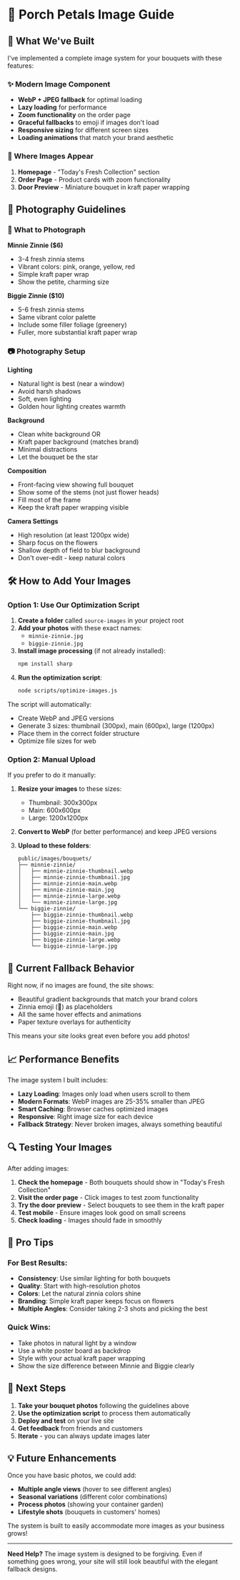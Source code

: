 # 📸 Porch Petals Image Guide

## 🎯 What We've Built

I've implemented a complete image system for your bouquets with these features:

### ✨ Modern Image Component
- **WebP + JPEG fallback** for optimal loading
- **Lazy loading** for performance
- **Zoom functionality** on the order page
- **Graceful fallbacks** to emoji if images don't load
- **Responsive sizing** for different screen sizes
- **Loading animations** that match your brand aesthetic

### 📱 Where Images Appear
1. **Homepage** - "Today's Fresh Collection" section
2. **Order Page** - Product cards with zoom functionality
3. **Door Preview** - Miniature bouquet in kraft paper wrapping

## 📸 Photography Guidelines

### 🌼 What to Photograph

**Minnie Zinnie ($6)**
- 3-4 fresh zinnia stems
- Vibrant colors: pink, orange, yellow, red
- Simple kraft paper wrap
- Show the petite, charming size

**Biggie Zinnie ($10)**
- 5-6 fresh zinnia stems
- Same vibrant color palette
- Include some filler foliage (greenery)
- Fuller, more substantial kraft paper wrap

### 📷 Photography Setup

**Lighting**
- Natural light is best (near a window)
- Avoid harsh shadows
- Soft, even lighting
- Golden hour lighting creates warmth

**Background**
- Clean white background OR
- Kraft paper background (matches brand)
- Minimal distractions
- Let the bouquet be the star

**Composition**
- Front-facing view showing full bouquet
- Show some of the stems (not just flower heads)
- Fill most of the frame
- Keep the kraft paper wrapping visible

**Camera Settings**
- High resolution (at least 1200px wide)
- Sharp focus on the flowers
- Shallow depth of field to blur background
- Don't over-edit - keep natural colors

## 🛠️ How to Add Your Images

### Option 1: Use Our Optimization Script

1. **Create a folder** called `source-images` in your project root
2. **Add your photos** with these exact names:
   - `minnie-zinnie.jpg`
   - `biggie-zinnie.jpg`
3. **Install image processing** (if not already installed):
   ```bash
   npm install sharp
   ```
4. **Run the optimization script**:
   ```bash
   node scripts/optimize-images.js
   ```

The script will automatically:
- Create WebP and JPEG versions
- Generate 3 sizes: thumbnail (300px), main (600px), large (1200px)
- Place them in the correct folder structure
- Optimize file sizes for web

### Option 2: Manual Upload

If you prefer to do it manually:

1. **Resize your images** to these sizes:
   - Thumbnail: 300x300px
   - Main: 600x600px  
   - Large: 1200x1200px

2. **Convert to WebP** (for better performance) and keep JPEG versions

3. **Upload to these folders**:
   ```
   public/images/bouquets/
   ├── minnie-zinnie/
   │   ├── minnie-zinnie-thumbnail.webp
   │   ├── minnie-zinnie-thumbnail.jpg
   │   ├── minnie-zinnie-main.webp
   │   ├── minnie-zinnie-main.jpg
   │   ├── minnie-zinnie-large.webp
   │   └── minnie-zinnie-large.jpg
   └── biggie-zinnie/
       ├── biggie-zinnie-thumbnail.webp
       ├── biggie-zinnie-thumbnail.jpg
       ├── biggie-zinnie-main.webp
       ├── biggie-zinnie-main.jpg
       ├── biggie-zinnie-large.webp
       └── biggie-zinnie-large.jpg
   ```

## 🎨 Current Fallback Behavior

Right now, if no images are found, the site shows:
- Beautiful gradient backgrounds that match your brand colors
- Zinnia emoji (🌼) as placeholders
- All the same hover effects and animations
- Paper texture overlays for authenticity

This means your site looks great even before you add photos!

## 📈 Performance Benefits

The image system I built includes:

- **Lazy Loading**: Images only load when users scroll to them
- **Modern Formats**: WebP images are 25-35% smaller than JPEG
- **Smart Caching**: Browser caches optimized images
- **Responsive**: Right image size for each device
- **Fallback Strategy**: Never broken images, always something beautiful

## 🔍 Testing Your Images

After adding images:

1. **Check the homepage** - Both bouquets should show in "Today's Fresh Collection"
2. **Visit the order page** - Click images to test zoom functionality
3. **Try the door preview** - Select bouquets to see them in the kraft paper
4. **Test mobile** - Ensure images look good on small screens
5. **Check loading** - Images should fade in smoothly

## 🎯 Pro Tips

### For Best Results:
- **Consistency**: Use similar lighting for both bouquets
- **Quality**: Start with high-resolution photos
- **Colors**: Let the natural zinnia colors shine
- **Branding**: Simple kraft paper keeps focus on flowers
- **Multiple Angles**: Consider taking 2-3 shots and picking the best

### Quick Wins:
- Take photos in natural light by a window
- Use a white poster board as backdrop
- Style with your actual kraft paper wrapping
- Show the size difference between Minnie and Biggie clearly

## 🚀 Next Steps

1. **Take your bouquet photos** following the guidelines above
2. **Use the optimization script** to process them automatically
3. **Deploy and test** on your live site
4. **Get feedback** from friends and customers
5. **Iterate** - you can always update images later

## 💡 Future Enhancements

Once you have basic photos, we could add:
- **Multiple angle views** (hover to see different angles)
- **Seasonal variations** (different color combinations)
- **Process photos** (showing your container garden)
- **Lifestyle shots** (bouquets in customers' homes)

The system is built to easily accommodate more images as your business grows!

---

**Need Help?** The image system is designed to be forgiving. Even if something goes wrong, your site will still look beautiful with the elegant fallback designs.